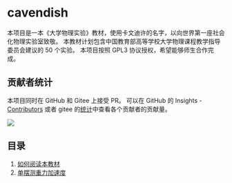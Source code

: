# cavendish

本项目是一本《大学物理实验》教材，使用卡文迪许的名字，以向世界第一座社会化物理实验室致敬。
本教材计划包含中国教育部高等学校大学物理课程教学指导委员会建议的 50 个实验。
本项目按照 GPL3 协议授权，希望能够师生合作完成。

## 贡献者统计

本项目同时在 GitHub 和 Gitee 上接受 PR。
可以在 GitHub 的 Insights - [Contributors](https://github.com/wangliang1989/cavendish/graphs/contributors) 或者 gitee 的[统计](https://gitee.com/wangliang1989/cavendish/repository/stats/main)中查看各个贡献者的贡献量。

[![](https://img.shields.io/github/contributors/wangliang1989/cavendish)](https://github.com/wangliang1989/cavendish/graphs/contributors)

## 目录

1. [如何阅读本教材](如何阅读本教材.md)
2. [单摆测重力加速度](单摆测重力加速度.md)
